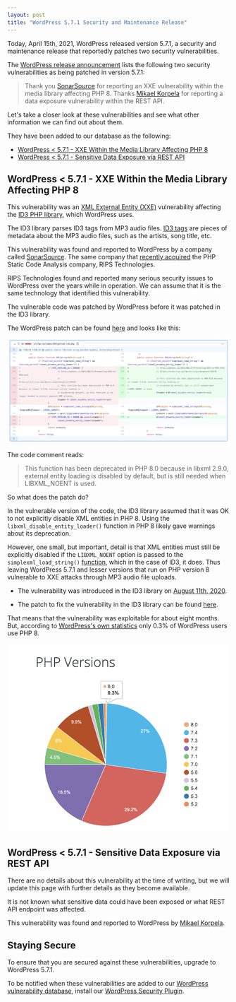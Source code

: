 ```yaml
---
layout: post
title: "WordPress 5.7.1 Security and Maintenance Release"
---
```


Today, April 15th, 2021, WordPress released version 5.7.1, a security and maintenance release that reportedly patches two security vulnerabilities.

The [WordPress release announcement](https://wordpress.org/news/2021/04/wordpress-5-7-1-security-and-maintenance-release/) lists the following two security vulnerabilities as being patched in version 5.7.1:

> Thank you [SonarSource](https://www.sonarsource.com/) for reporting an XXE vulnerability within the media library affecting PHP 8.
> Thanks [Mikael Korpela](https://mikaelkorpela.fi/) for reporting a data exposure vulnerability within the REST API.

Let's take a closer look at these vulnerabilities and see what other information we can find out about them.

They have been added to our database as the following:

- [WordPress < 5.7.1 - XXE Within the Media Library Affecting PHP 8](https://wpscan.com/vulnerability/cbbe6c17-b24e-4be4-8937-c78472a138b5)
- [WordPress < 5.7.1 - Sensitive Data Exposure via REST API](https://wpscan.com/vulnerability/6a3ec618-c79e-4b9c-9020-86b157458ac5)

## WordPress < 5.7.1 - XXE Within the Media Library Affecting PHP 8

This vulnerability was an [XML External Entity (XXE)](https://portswigger.net/web-security/xxe) vulnerability affecting the [ID3 PHP library](https://www.getid3.org/), which WordPress uses.

The ID3 library parses ID3 tags from MP3 audio files. [ID3 tags](https://en.wikipedia.org/wiki/ID3) are pieces of metadata about the MP3 audio files, such as the artists, song title, etc.

This vulnerability was found and reported to WordPress by a company called [SonarSource](https://www.sonarsource.com/). The same company that [recently acquired](https://blog.ripstech.com/2020/rips-acquired-by-sonarsource/) the PHP Static Code Analysis company, RIPS Technologies.

RIPS Technologies found and reported many serious security issues to WordPress over the years while in operation. We can assume that it is the same technology that identified this vulnerability.

The vulnerable code was patched by WordPress before it was patched in the ID3 library.

The WordPress patch can be found [here](https://github.com/WordPress/wordpress-develop/commit/60fa61de5b151f8a1f46165f9aec4984ebd2ad87#diff-c411d86e3f3cc24f0cea5d999fc976244be83051edb2f2ce517c21207222e868) and looks like this:

![WordPress 5.7.1 XXE Security vulnerability](/assets/posts/wordpress-571-security/id3-xxe-wordpress.png)

The code comment reads:

> This function has been deprecated in PHP 8.0 because in libxml 2.9.0, external entity loading is disabled by default, but is still needed when LIBXML_NOENT is used.

So what does the patch do?

In the vulnerable version of the code, the ID3 library assumed that it was OK to not explicitly disable XML entities in PHP 8. Using the `libxml_disable_entity_loader()` function in PHP 8 likely gave warnings about its deprecation.

However, one small, but important, detail is that XML entities must still be explicitly disabled if the `LIBXML_NOENT` option is passed to the `simplexml_load_string()` [function](https://www.php.net/manual/en/function.libxml-disable-entity-loader.php), which in the case of ID3, it does. Thus leaving WordPress 5.7.1 and lesser versions that run on PHP version 8 vulnerable to XXE attacks through MP3 audio file uploads.

- The vulnerability was introduced in the ID3 library on [August 11th, 2020](https://github.com/JamesHeinrich/getID3/pull/260).

- The patch to fix the vulnerability in the ID3 library can be found [here](https://github.com/JamesHeinrich/getID3/pull/308).

That means that the vulnerability was exploitable for about eight months. But, according to [WordPress's own statistics](https://wordpress.org/about/stats/) only 0.3% of WordPress users use PHP 8.

![WordPress 5.7.1 PHP 8 Statistics](/assets/posts/wordpress-571-security/wordpress-php-stats.png)

## WordPress < 5.7.1 - Sensitive Data Exposure via REST API

There are no details about this vulnerability at the time of writing, but we will update this page with further details as they become available.

It is not known what sensitive data could have been exposed or what REST API endpoint was affected.

This vulnerability was found and reported to WordPress by [Mikael Korpela](https://mikaelkorpela.fi/).

## Staying Secure

To ensure that you are secured against these vulnerabilities, upgrade to WordPress 5.7.1.

To be notified when these vulnerabilities are added to our [WordPress vulnerability database](https://wpscan.com/), install our [WordPress Security Plugin](https://wordpress.org/plugins/wpscan/).
